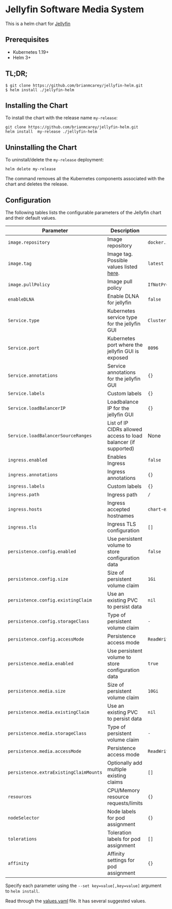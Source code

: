 # Jellyfin Software Media System

This is a helm chart for [Jellyfin](https://github.com/jellyfin/jellyfin/)

## Prerequisites

- Kubernetes 1.19+
- Helm 3+

## TL;DR;

```shell
$ git clone https://github.com/brianmcarey/jellyfin-helm.git
$ helm install ./jellyfin-helm
```

## Installing the Chart

To install the chart with the release name `my-release`:

```console
git clone https://github.com/brianmcarey/jellyfin-helm.git
helm install  my-release ./jellyfin-helm
```

## Uninstalling the Chart

To uninstall/delete the `my-release` deployment:

```console
helm delete my-release
```

The command removes all the Kubernetes components associated with the chart and deletes the release.

## Configuration

The following tables lists the configurable parameters of the Jellyfin chart and their default values.

| Parameter                  | Description                         | Default                                                 |
|----------------------------|-------------------------------------|---------------------------------------------------------|
| `image.repository`         | Image repository | `docker.io/jellyfin/jellyfin` |
| `image.tag`                | Image tag. Possible values listed [here](https://hub.docker.com/r/jellyfin/jellyfin/tags/).| `latest`|
| `image.pullPolicy`         | Image pull policy | `IfNotPresent` |
| `enableDLNA`		  | Enable DLNA for jellyfin | `false` |
| `Service.type`          | Kubernetes service type for the jellyfin GUI | `ClusterIP` |
| `Service.port`          | Kubernetes port where the jellyfin GUI is exposed| `8096` |
| `Service.annotations`   | Service annotations for the jellyfin GUI | `{}` |
| `Service.labels`        | Custom labels | `{}` |
| `Service.loadBalancerIP` | Loadbalance IP for the jellyfin GUI | `{}` |
| `Service.loadBalancerSourceRanges` | List of IP CIDRs allowed access to load balancer (if supported)      | None
| `ingress.enabled`              | Enables Ingress | `false` |
| `ingress.annotations`          | Ingress annotations | `{}` |
| `ingress.labels`               | Custom labels                       | `{}`
| `ingress.path`                 | Ingress path | `/` |
| `ingress.hosts`                | Ingress accepted hostnames | `chart-example.local` |
| `ingress.tls`                  | Ingress TLS configuration | `[]` |
| `persistence.config.enabled`      | Use persistent volume to store configuration data | `false` |
| `persistence.config.size`         | Size of persistent volume claim | `1Gi` |
| `persistence.config.existingClaim`| Use an existing PVC to persist data | `nil` |
| `persistence.config.storageClass` | Type of persistent volume claim | `-` |
| `persistence.config.accessMode`  | Persistence access mode | `ReadWriteOnce` |
| `persistence.media.enabled`      | Use persistent volume to store configuration data | `true` |
| `persistence.media.size`         | Size of persistent volume claim | `10Gi` |
| `persistence.media.existingClaim`| Use an existing PVC to persist data | `nil` |
| `persistence.media.storageClass` | Type of persistent volume claim | `-` |
| `persistence.media.accessMode`  | Persistence access mode | `ReadWriteOnce` |
| `persistence.extraExistingClaimMounts`  | Optionally add multiple existing claims | `[]` |
| `resources`                | CPU/Memory resource requests/limits | `{}` |
| `nodeSelector`             | Node labels for pod assignment | `{}` |
| `tolerations`              | Toleration labels for pod assignment | `[]` |
| `affinity`                 | Affinity settings for pod assignment | `{}` |

Specify each parameter using the `--set key=value[,key=value]` argument to `helm install`.

Read through the [values.yaml](values.yaml) file. It has several suggested values.
